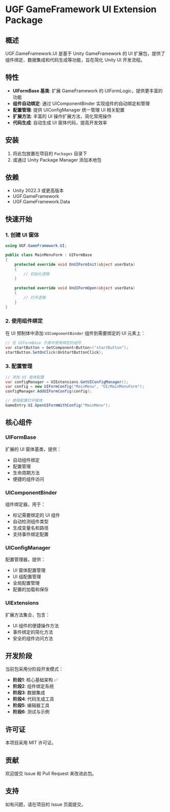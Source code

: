 # UGF GameFramework UI Extension Package

## 概述

UGF.GameFramework.UI 是基于 Unity GameFramework 的 UI 扩展包，提供了组件绑定、数据集成和代码生成等功能，旨在简化 Unity UI 开发流程。

## 特性

- **UIFormBase 基类**: 扩展 GameFramework 的 UIFormLogic，提供更丰富的功能
- **组件自动绑定**: 通过 UIComponentBinder 实现组件的自动绑定和管理
- **配置管理**: 提供 UIConfigManager 统一管理 UI 相关配置
- **扩展方法**: 丰富的 UI 操作扩展方法，简化常用操作
- **代码生成**: 自动生成 UI 窗体代码，提高开发效率

## 安装

1. 将此包放置在项目的 `Packages` 目录下
2. 或通过 Unity Package Manager 添加本地包

## 依赖

- Unity 2022.3 或更高版本
- UGF.GameFramework
- UGF.GameFramework.Data

## 快速开始

### 1. 创建 UI 窗体

```csharp
using UGF.GameFramework.UI;

public class MainMenuForm : UIFormBase
{
    protected override void OnUIFormInit(object userData)
    {
        // 初始化逻辑
    }
    
    protected override void OnUIFormOpen(object userData)
    {
        // 打开逻辑
    }
}
```

### 2. 使用组件绑定

在 UI 预制体中添加 `UIComponentBinder` 组件到需要绑定的 UI 元素上：

```csharp
// 在 UIFormBase 子类中使用绑定的组件
var startButton = GetComponent<Button>("startButton");
startButton.SetOnClick(OnStartButtonClick);
```

### 3. 配置管理

```csharp
// 添加 UI 窗体配置
var configManager = UIExtensions.GetUIConfigManager();
var config = new UIFormConfig("MainMenu", "UI/MainMenuForm");
configManager.AddUIFormConfig(config);

// 使用配置打开窗体
GameEntry.UI.OpenUIFormWithConfig("MainMenu");
```

## 核心组件

### UIFormBase

扩展的 UI 窗体基类，提供：
- 自动组件绑定
- 配置管理
- 生命周期方法
- 便捷的组件访问

### UIComponentBinder

组件绑定器，用于：
- 标记需要绑定的 UI 组件
- 自动检测组件类型
- 生成变量名和路径
- 支持事件绑定配置

### UIConfigManager

配置管理器，提供：
- UI 窗体配置管理
- UI 组配置管理
- 全局配置管理
- 配置的加载和保存

### UIExtensions

扩展方法集合，包含：
- UI 组件的便捷操作方法
- 事件绑定的简化方法
- 安全的组件访问方法

## 开发阶段

当前包采用分阶段开发模式：

- **阶段1**: 核心基础架构 ✅
- **阶段2**: 组件绑定系统
- **阶段3**: 数据集成
- **阶段4**: 代码生成工具
- **阶段5**: 编辑器工具
- **阶段6**: 测试与示例

## 许可证

本项目采用 MIT 许可证。

## 贡献

欢迎提交 Issue 和 Pull Request 来改进此包。

## 支持

如有问题，请在项目的 Issue 页面提交。